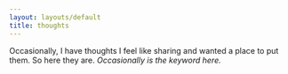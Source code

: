 ```yaml
---
layout: layouts/default
title: thoughts
---
```


Occasionally, I have thoughts I feel like sharing and wanted a place to put them. So here they are. _Occasionally is the keyword here._

